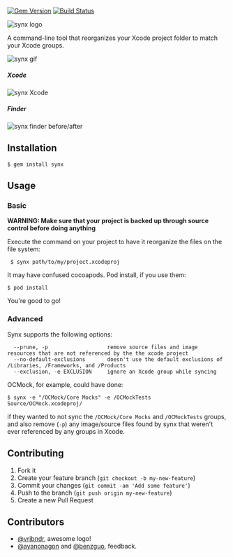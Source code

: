 [![Gem Version](https://badge.fury.io/rb/synx.svg)](http://badge.fury.io/rb/synx)
 [![Build Status](https://travis-ci.org/venmo/synx.svg?branch=master)](https://travis-ci.org/venmo/synx)

![synx logo](https://raw.githubusercontent.com/venmo/synx/marklarr/dev/docs/images/synx-logo.png?token=760261__eyJzY29wZSI6IlJhd0Jsb2I6dmVubW8vc3lueC9tYXJrbGFyci9kZXYvZG9jcy9pbWFnZXMvc3lueC1sb2dvLnBuZyIsImV4cGlyZXMiOjE0MDE5MzExNDF9--6c8a22318eaafed2185cb16d39189dcadb75c742)

A command-line tool that reorganizes your Xcode project folder to match your Xcode groups.

![synx gif](https://raw.githubusercontent.com/venmo/synx/marklarr/dev/docs/images/synx.gif?token=760261__eyJzY29wZSI6IlJhd0Jsb2I6dmVubW8vc3lueC9tYXJrbGFyci9kZXYvZG9jcy9pbWFnZXMvc3lueC5naWYiLCJleHBpcmVzIjoxNDAxODU2NzAyfQ%3D%3D--fc7d8546f3d4860df9024b1ee82ea13b86a2da88)

##### Xcode

![synx Xcode](https://raw.githubusercontent.com/venmo/synx/marklarr/dev/docs/images/synx-Xcode.jpg?token=760261__eyJzY29wZSI6IlJhd0Jsb2I6dmVubW8vc3lueC9tYXJrbGFyci9kZXYvZG9jcy9pbWFnZXMvc3lueC1YY29kZS5qcGciLCJleHBpcmVzIjoxNDAxOTMxMDY5fQ%3D%3D--969e312f6ee33430855c495f25d9f5ff78fa9e96)

##### Finder

![synx finder before/after](https://raw.githubusercontent.com/venmo/synx/marklarr/dev/docs/images/synx-finder-before-after.png?token=760261__eyJzY29wZSI6IlJhd0Jsb2I6dmVubW8vc3lueC9tYXJrbGFyci9kZXYvZG9jcy9pbWFnZXMvc3lueC1maW5kZXItYmVmb3JlLWFmdGVyLnBuZyIsImV4cGlyZXMiOjE0MDE5MzEwOTd9--8cff7616e4af2f6f2eed624623092745184c0235)

## Installation

    $ gem install synx

## Usage

### Basic

**WARNING: Make sure that your project is backed up through source control before doing anything**

Execute the command on your project to have it reorganize the files on the file system:

     $ synx path/to/my/project.xcodeproj
     
It may have confused cocoapods. Pod install, if you use them:

    $ pod install
    
You're good to go!

### Advanced

Synx supports the following options:

```
  --prune, -p                   remove source files and image resources that are not referenced by the the xcode project
  --no-default-exclusions       doesn't use the default exclusions of /Libraries, /Frameworks, and /Products
  --exclusion, -e EXCLUSION     ignore an Xcode group while syncing
```

OCMock, for example, could have done:

    $ synx -e "/OCMock/Core Mocks" -e /OCMockTests Source/OCMock.xcodeproj/

if they wanted to not sync the `/OCMock/Core Mocks` and `/OCMockTests` groups, and also remove (`-p`) any image/source files found by synx that weren't ever referenced by any groups in Xcode.

## Contributing

1. Fork it
2. Create your feature branch (`git checkout -b my-new-feature`)
3. Commit your changes (`git commit -am 'Add some feature'`)
4. Push to the branch (`git push origin my-new-feature`)
5. Create a new Pull Request

## Contributors

* [@vrjbndr](https://github.com/vrjbndr), awesome logo!
* [@ayanonagon](https://github.com/ayanonagon) and [@benzguo](https://github.com/benzguo), feedback.
